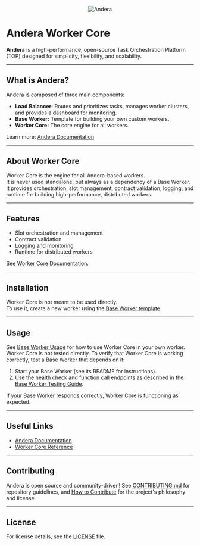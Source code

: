 <p align="center">
  <img src="https://andera.top/img/github.png" alt="Andera" style="max-width: 100%; height: auto;"/>
</p>

# Andera Worker Core

**Andera** is a high-performance, open-source Task Orchestration Platform (TOP) designed for simplicity, flexibility, and scalability.

---

## What is Andera?

Andera is composed of three main components:
- **Load Balancer:** Routes and prioritizes tasks, manages worker clusters, and provides a dashboard for monitoring.
- **Base Worker:** Template for building your own custom workers.
- **Worker Core:** The core engine for all workers.

Learn more: [Andera Documentation](https://andera.top/docs/)

---

## About Worker Core

Worker Core is the engine for all Andera-based workers.  
It is never used standalone, but always as a dependency of a Base Worker.  
It provides orchestration, slot management, contract validation, logging, and runtime for building high-performance, distributed workers.

---

## Features

- Slot orchestration and management
- Contract validation
- Logging and monitoring
- Runtime for distributed workers

See [Worker Core Documentation](https://andera.top/docs/worker-core/introduction/).

---

## Installation

Worker Core is not meant to be used directly.  
To use it, create a new worker using the [Base Worker template](https://andera.top/docs/base-worker/introduction/).

---

## Usage

See [Base Worker Usage](https://andera.top/docs/base-worker/usage/) for how to use Worker Core in your own worker. Worker Core is not tested directly. To verify that Worker Core is working correctly, test a Base Worker that depends on it:

1. Start your Base Worker (see its README for instructions).
2. Use the health check and function call endpoints as described in the [Base Worker Testing Guide](https://andera.top/docs/base-worker/test/).

If your Base Worker responds correctly, Worker Core is functioning as expected.

---

## Useful Links

- [Andera Documentation](https://andera.top/docs/)
- [Worker Core Reference](https://andera.top/docs/worker-core/)

---

## Contributing

Andera is open source and community-driven!
See [CONTRIBUTING.md](CONTRIBUTING.md) for repository guidelines, and [How to Contribute](https://andera.top/docs/contribute) for the project's philosophy and license.

---

## License

For license details, see the [LICENSE](LICENSE) file.